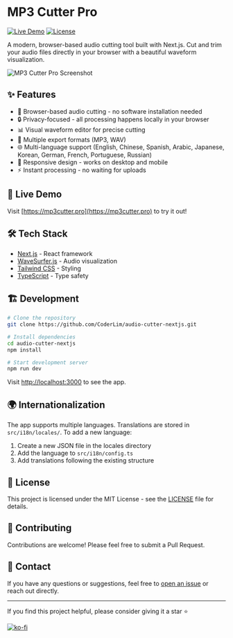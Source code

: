 # MP3 Cutter Pro

[![Live Demo](https://img.shields.io/badge/demo-online-green.svg)](https://mp3cutter.pro)
[![License](https://img.shields.io/badge/license-MIT-blue.svg)](LICENSE)

A modern, browser-based audio cutting tool built with Next.js. Cut and trim your audio files directly in your browser with a beautiful waveform visualization.

![MP3 Cutter Pro Screenshot](public/screenshot.png)

## ✨ Features

- 🎵 Browser-based audio cutting - no software installation needed
- 🔒 Privacy-focused - all processing happens locally in your browser
- 📊 Visual waveform editor for precise cutting
- 💾 Multiple export formats (MP3, WAV)
- 🌐 Multi-language support (English, Chinese, Spanish, Arabic, Japanese, Korean, German, French, Portuguese, Russian)
- 📱 Responsive design - works on desktop and mobile
- ⚡ Instant processing - no waiting for uploads

## 🚀 Live Demo

Visit [https://mp3cutter.pro](https://mp3cutter.pro) to try it out!

## 🛠️ Tech Stack

- [Next.js](https://nextjs.org/) - React framework
- [WaveSurfer.js](https://wavesurfer-js.org/) - Audio visualization
- [Tailwind CSS](https://tailwindcss.com/) - Styling
- [TypeScript](https://www.typescriptlang.org/) - Type safety

## 🏗️ Development

```bash
# Clone the repository
git clone https://github.com/CoderLim/audio-cutter-nextjs.git

# Install dependencies
cd audio-cutter-nextjs
npm install

# Start development server
npm run dev
```

Visit [http://localhost:3000](http://localhost:3000) to see the app.

## 🌍 Internationalization

The app supports multiple languages. Translations are stored in `src/i18n/locales/`. To add a new language:

1. Create a new JSON file in the locales directory
2. Add the language to `src/i18n/config.ts`
3. Add translations following the existing structure

## 📄 License

This project is licensed under the MIT License - see the [LICENSE](LICENSE) file for details.

## 🤝 Contributing

Contributions are welcome! Please feel free to submit a Pull Request.

## 📧 Contact

If you have any questions or suggestions, feel free to [open an issue](https://github.com/CoderLim/audio-cutter-nextjs/issues) or reach out directly.

---

If you find this project helpful, please consider giving it a star ⭐

[![ko-fi](https://ko-fi.com/img/githubbutton_sm.svg)](https://ko-fi.com/CoderLim)
